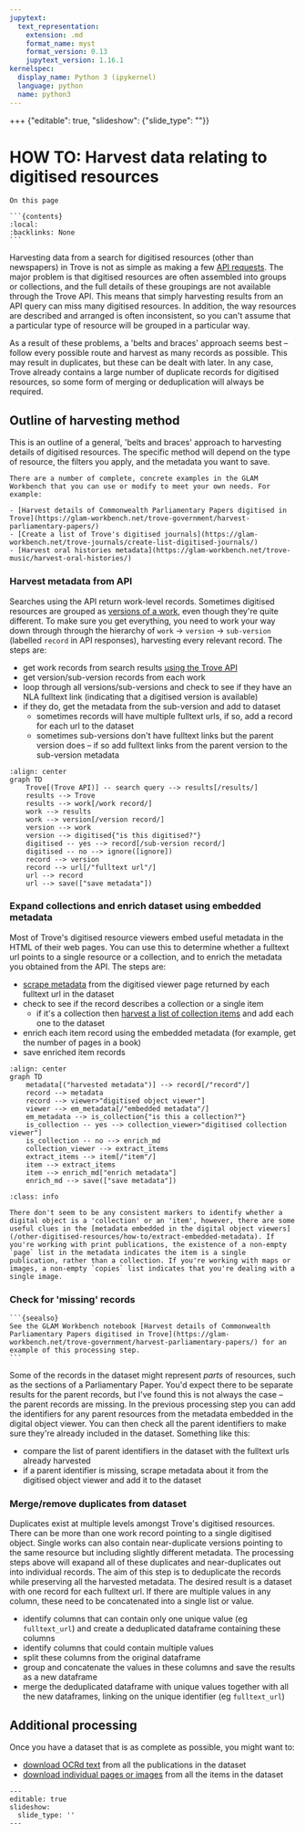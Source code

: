 ```yaml
---
jupytext:
  text_representation:
    extension: .md
    format_name: myst
    format_version: 0.13
    jupytext_version: 1.16.1
kernelspec:
  display_name: Python 3 (ipykernel)
  language: python
  name: python3
---
```


+++ {"editable": true, "slideshow": {"slide_type": ""}}

# HOW TO: Harvest data relating to digitised resources

````{card}
On this page

```{contents}
:local:
:backlinks: None
```
````

Harvesting data from a search for digitised resources (other than newspapers) in Trove is not as simple as making a few [API requests](/accessing-data/trove-api-intro). The major problem is that digitised resources are often assembled into groups or collections, and the full details of these groupings are not available through the Trove API. This means that simply harvesting results from an API query can miss many digitised resources. In addition, the way resources are described and arranged is often inconsistent, so you can't assume that a particular type of resource will be grouped in a particular way.

As a result of these problems, a 'belts and braces' approach seems best – follow every possible route and harvest as many records as possible. This may result in duplicates, but these can be dealt with later. In any case, Trove already contains a large number of duplicate records for digitised resources, so some form of merging or deduplication will always be required.

## Outline of harvesting method

This is an outline of a general, 'belts and braces' approach to harvesting details of digitised resources. The specific method will depend on the type of resource, the filters you apply, and the metadata you want to save.

```{seealso}
There are a number of complete, concrete examples in the GLAM Workbench that you can use or modify to meet your own needs. For example:

- [Harvest details of Commonwealth Parliamentary Papers digitised in Trove](https://glam-workbench.net/trove-government/harvest-parliamentary-papers/)
- [Create a list of Trove's digitised journals](https://glam-workbench.net/trove-journals/create-list-digitised-journals/)
- [Harvest oral histories metadata](https://glam-workbench.net/trove-music/harvest-oral-histories/)

```

### Harvest metadata from API

Searches using the API return work-level records. Sometimes digitised resources are grouped as [versions of a work](/what-is-trove/works-and-versions), even though they're quite different. To make sure you get everything, you need to work your way down through through the hierarchy of `work` -> `version` -> `sub-version` (labelled `record` in API responses), harvesting every relevant record. The steps are:

- get work records from search results [using the Trove API](/accessing-data/how-to/harvest-complete-results)
- get version/sub-version records from each work
- loop through all versions/sub-versions and check to see if they have an NLA fulltext link (indicating that a digitised version is available)
- if they do, get the metadata from the sub-version and add to dataset
    - sometimes records will have multiple fulltext urls, if so, add a record for each url to the dataset
    - sometimes sub-versions don't have fulltext links but the parent version does – if so add fulltext links from the parent version to the sub-version metadata
 

```{mermaid}
:align: center
graph TD
    Trove[(Trove API)] -- search query --> results[/results/]
    results --> Trove
    results --> work[/work record/]
    work --> results
    work --> version[/version record/]
    version --> work
    version --> digitised{"is this digitised?"}
    digitised -- yes --> record[/sub-version record/]
    digitised -- no --> ignore([ignore])
    record --> version
    record --> url[/"fulltext url"/]
    url --> record
    url --> save(["save metadata"])
```

### Expand collections and enrich dataset using embedded metadata

Most of Trove's digitised resource viewers embed useful metadata in the HTML of their web pages. You can use this to determine whether a fulltext url points to a single resource or a collection, and to enrich the metadata you obtained from the API. The steps are:

- [scrape metadata](/other-digitised-resources/how-to/extract-embedded-metadata) from the digitised viewer page returned by each fulltext url in the dataset
- check to see if the record describes a collection or a single item
    - if it's a collection then [harvest a list of collection items](/other-digitised-resources/how-to/get-collection-items) and add each one to the dataset
- enrich each item record using the embedded metadata (for example, get the number of pages in a book)
- save enriched item records

```{mermaid}
:align: center
graph TD
    metadata[("harvested metadata")] --> record[/"record"/]
    record --> metadata
    record --> viewer>"digitised object viewer"]
    viewer --> em_metadata[/"embedded metadata"/]
    em_metadata --> is_collection{"is this a collection?"}
    is_collection -- yes --> collection_viewer>"digitised collection viewer"]
    is_collection -- no --> enrich_md
    collection_viewer --> extract_items
    extract_items --> item[/"item"/]
    item --> extract_items
    item --> enrich_md["enrich metadata"]
    enrich_md --> save(["save metadata"])
```

```{admonition} How do you identify 'collections'?
:class: info

There don't seem to be any consistent markers to identify whether a digital object is a 'collection' or an 'item', however, there are some useful clues in the [metadata embedded in the digital object viewers](/other-digitised-resources/how-to/extract-embedded-metadata). If you're working with print publications, the existence of a non-empty `page` list in the metadata indicates the item is a single publication, rather than a collection. If you're working with maps or images, a non-empty `copies` list indicates that you're dealing with a single image.

```

### Check for 'missing' records

````{margin}
```{seealso}
See the GLAM Workbench notebook [Harvest details of Commonwealth Parliamentary Papers digitised in Trove](https://glam-workbench.net/trove-government/harvest-parliamentary-papers/) for an example of this processing step.
```
````

Some of the records in the dataset might represent *parts* of resources, such as the sections of a Parliamentary Paper. You'd expect there to be separate results for the parent records, but I've found this is not always the case – the parent records are missing. In the previous processing step you can add the identifiers for any parent resources from the metadata embedded in the digital object viewer. You can then check all the parent identifiers to make sure they're already included in the dataset. Something like this:

- compare the list of parent identifiers in the dataset with the fulltext urls already harvested
- if a parent identifier is missing, scrape metadata about it from the digitised object viewer and add it to the dataset

### Merge/remove duplicates from dataset

Duplicates exist at multiple levels amongst Trove's digitised resources. There can be more than one work record pointing to a single digitised object. Single works can also contain near-duplicate versions pointing to the same resource but including slightly different metadata. The processing steps above will exapand all of these duplicates and near-duplicates out into individual records. The aim of this step is to deduplicate the records while preserving all the harvested metadata. The desired result is a dataset with one record for each fulltext url. If there are multiple values in any column, these need to be concatenated into a single list or value.

- identify columns that can contain only one unique value (eg `fulltext_url`) and create a deduplicated dataframe containing these columns
- identify columns that could contain multiple values
- split these columns from the original dataframe
- group and concatenate the values in these columns and save the results as a new dataframe
- merge the deduplicated dataframe with unique values together with all the new dataframes, linking on the unique identifier (eg `fulltext_url`)

## Additional processing

Once you have a dataset that is as complete as possible, you might want to:

- [download OCRd text](/other-digitised-resources/how-to/download-items-text-images) from all the publications in the dataset
- [download individual pages or images](/other-digitised-resources/how-to/download-images) from all the items in the dataset

```{code-cell} ipython3
---
editable: true
slideshow:
  slide_type: ''
---

```
